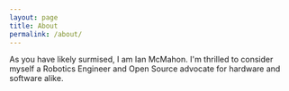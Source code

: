 ```yaml
---
layout: page
title: About
permalink: /about/
---
```


<amp-img width="600" height="300" layout="responsive" src="http://lorempixel.com/600/300/sports"></amp-img>


As you have likely surmised, I am Ian McMahon. I'm thrilled to consider myself a Robotics Engineer
and Open Source advocate for hardware and software alike.
